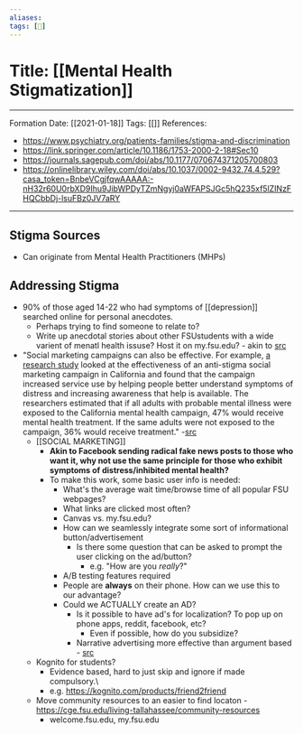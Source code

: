 ```yaml
---
aliases:
tags: [🌱]
---
```

# Title: [[Mental Health Stigmatization]]
---
Formation Date: [[2021-01-18]]
Tags: [[]]
References: 
- https://www.psychiatry.org/patients-families/stigma-and-discrimination 
- https://link.springer.com/article/10.1186/1753-2000-2-18#Sec10
- https://journals.sagepub.com/doi/abs/10.1177/070674371205700803
- https://onlinelibrary.wiley.com/doi/abs/10.1037/0002-9432.74.4.529?casa_token=BnbeVCgjfqwAAAAA:-nH32r60U0rbXD9Ihu9JibWPDyTZmNgyj0aWFAPSJGc5hQ235xf5lZINzFHQCbbDj-lsuFBz0JV7aRY


---

## Stigma Sources
- Can originate from Mental Health Practitioners (MHPs)

## Addressing Stigma
- 90% of those aged 14-22 who had symptoms of [[depression]] searched online for personal anecdotes. 
	- Perhaps trying to find someone to relate to?
	- Write up anecdotal stories about other FSUstudents with a wide varient of menatl health issuse? Host it on my.fsu.edu? - akin to [src](https://www.howareyoureally.org/home)
- "Social marketing campaigns can also be effective. For example, [a research study](https://www.ncbi.nlm.nih.gov/pmc/articles/PMC6595511/) looked at the effectiveness of an anti-stigma social marketing campaign in California and found that the campaign increased service use by helping people better understand symptoms of distress and increasing awareness that help is available. The researchers estimated that if all adults with probable mental illness were exposed to the California mental health campaign, 47% would receive mental health treatment. If the same adults were not exposed to the campaign, 36% would receive treatment." -[src](https://www.psychiatry.org/patients-families/stigma-and-discrimination )
	- [[SOCIAL MARKETING]]
		- **Akin to Facebook sending radical fake news posts to those who want it, why not use the same principle for those who exhibit symptoms of distress/inhibited mental health?**
		- To make this work, some basic user info is needed:
			- What's the average wait time/browse time of all popular FSU webpages?
			- What links are clicked most often?
			- Canvas vs. my.fsu.edu? 
			- How can we seamlessly integrate some sort of informational button/advertisement 
				- Is there some question that can be asked to prompt the user clicking on the ad/button?
					- e.g. "How are you *really*?"
			- A/B testing features required
			- People are **always** on their phone. How can we use this to our advantage?
			- Could we ACTUALLY create an AD?
				- Is it possible to have ad's for localization? To pop up on phone apps, reddit, facebook, etc?
					- Even if possible, how do you subsidize? 
				- Narrative advertising more effective than argument based - [src](https://pubmed.ncbi.nlm.nih.gov/18307135/)
	- Kognito for students?
		- Evidence based, hard to just skip and ignore if made compulsory.\
		- e.g. https://kognito.com/products/friend2friend
	- Move community resources to an easier to find locaton - https://cge.fsu.edu/living-tallahassee/community-resources
		- welcome.fsu.edu, my.fsu.edu